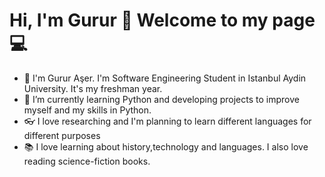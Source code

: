 # Hi, I'm Gurur 🌟 Welcome to my page 💻

- 🔭 I'm Gurur Aşer. I'm Software Engineering Student in Istanbul Aydin University. It's my freshman year.
- 🌱 I’m currently learning Python and developing projects to improve myself and my skills in Python.
- 👓 I love researching and I'm planning to learn different languages for different purposes
- 📚 I love learning about history,technology and languages. I also love reading science-fiction books.

